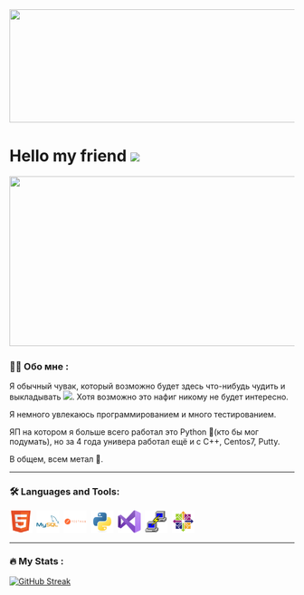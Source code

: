 <div id="header" align="center">
  <img src= "https://media.giphy.com/media/v1.Y2lkPTc5MGI3NjExYmF1b3dra2RnMDJpYmptYW1mZTM5aHZtNmpxZmZtdW16MHA5NDBzYiZlcD12MV9naWZzX3NlYXJjaCZjdD1n/dM2xuxnJCg4H6/giphy.gif" width="900" height="200" />
</div>

<h1>
  Hello my friend
  <img src="https://media.giphy.com/media/myN6l3VB37k6Fo8SWf/giphy.gif?cid=ecf05e47h7alnt8bnrtismo46zfofzx1azh7x9hgi5d0ty0k&ep=v1_stickers_search&rid=giphy.gif&ct=s" width="30px"/>
</h1>

<div align="center">
  <img src="https://media.giphy.com/media/Er3QVX48nt5ok/giphy.gif?cid=ecf05e47j2ji4m3wkgetkrd97nw0z8gb2qfrr9z5g2unpcde&ep=v1_gifs_search&rid=giphy.gif&ct=g" width="600" height="300"/>
</div>

### :man_technologist: Обо мне :
Я обычный чувак, который возможно будет здесь что-нибудь чудить и выкладывать <img src="https://media.giphy.com/media/WUlplcMpOCEmTGBtBW/giphy.gif" width="30">. Хотя возможно это нафиг никому не будет интересно.

Я немного увлекаюсь программированием и много тестированием. 

ЯП на котором я больше всего работал это Python :snake:(кто бы мог подумать), но за 4 года универа работал ещё и с C++, Centos7, Putty. 

В общем, всем метал :metal:.

---

### :hammer_and_wrench: Languages and Tools:
<div>
  <img src="https://github.com/devicons/devicon/blob/master/icons/html5/html5-original.svg" title="HTML5" alt="HTML" width="40" height="40"/>&nbsp;
  <img src="https://github.com/devicons/devicon/blob/master/icons/mysql/mysql-original-wordmark.svg" title="MySQL"  alt="MySQL" width="40" height="40"/>&nbsp;
  <img src="https://github.com/devicons/devicon/blob/master/icons/postman/postman-original-wordmark.svg" title="Postman" alt="Postman" width="40" height="40"/>&nbsp;
  <img src="https://github.com/devicons/devicon/blob/master/icons/python/python-original.svg" title="python" alt="python" width="40" height="40"/>&nbsp;
  <img src="https://github.com/devicons/devicon/blob/master/icons/visualstudio/visualstudio-original.svg" title="VSC" alt="VSC" width="40" height="40"/>&nbsp;
  <img src="https://github.com/devicons/devicon/blob/master/icons/putty/putty-original.svg" title="Putty" alt="Putty" width="40" height="40"/>&nbsp;
  <img src="https://github.com/devicons/devicon/blob/master/icons/centos/centos-original.svg" title="Centos7" alt="Centos7" width="40" height="40"/>&nbsp;
</div>

---

### :fire: My Stats :
[![GitHub Streak](https://github-readme-streak-stats.herokuapp.com?user=MarB&theme=tokyonight&locale=ru)](https://git.io/streak-stats)

